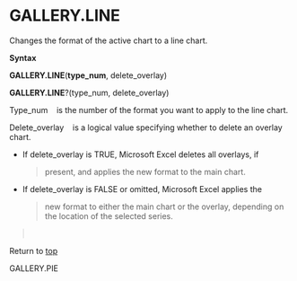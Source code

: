 GALLERY.LINE
============

Changes the format of the active chart to a line chart.

**Syntax**

**GALLERY.LINE**(**type\_num**, delete\_overlay)

**GALLERY.LINE**?(type\_num, delete\_overlay)

Type\_num    is the number of the format you want to apply to the line
chart.

Delete\_overlay    is a logical value specifying whether to delete an
overlay chart.

-   If delete\_overlay is TRUE, Microsoft Excel deletes all overlays, if
    > present, and applies the new format to the main chart.

-   If delete\_overlay is FALSE or omitted, Microsoft Excel applies the
    > new format to either the main chart or the overlay, depending on
    > the location of the selected series.

>  

Return to [top](#E)

GALLERY.PIE
